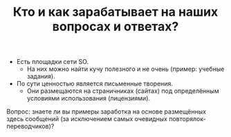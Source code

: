 ﻿---
title: "Кто и как зарабатывает на наших вопросах и ответах?"
se.owner.user_id: 199733
se.owner.display_name: "edem"
se.owner.link: "https://ru.meta.stackoverflow.com/users/199733/edem"
se.link: "https://ru.meta.stackoverflow.com/questions/10155/%d0%9a%d1%82%d0%be-%d0%b8-%d0%ba%d0%b0%d0%ba-%d0%b7%d0%b0%d1%80%d0%b0%d0%b1%d0%b0%d1%82%d1%8b%d0%b2%d0%b0%d0%b5%d1%82-%d0%bd%d0%b0-%d0%bd%d0%b0%d1%88%d0%b8%d1%85-%d0%b2%d0%be%d0%bf%d1%80%d0%be%d1%81%d0%b0%d1%85-%d0%b8-%d0%be%d1%82%d0%b2%d0%b5%d1%82%d0%b0%d1%85"
se.question_id: 10155
se.post_type: question
---
<ul>
<li>Есть площадки сети SO.

<ul>
<li>На них можно найти кучу полезного и не очень (пример: учебные задания).</li>
</ul></li>
<li>По сути ценностью является письменные творения.

<ul>
<li>Они размещаются на страничниках (сайтах) под определённым условиями использования (лицензиями).</li>
</ul></li>
</ul>

<p>Вопрос: знаете ли вы примеры заработка на основе размещённых здесь сообщений (за исключением самых очевидных повторялок-переводчиков)?</p>
